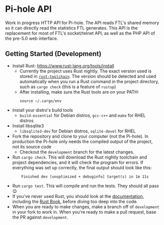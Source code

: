 # Pi-hole API

Work in progress HTTP API for Pi-hole.
The API reads FTL's shared memory so it can directly read the statistics FTL
generates. This API is the replacement for most of FTL's socket/telnet API, as
well as the PHP API of the pre-5.0 web interface.

## Getting Started (Development)

- Install Rust: https://www.rust-lang.org/tools/install
    - Currently the project uses Rust nightly. The exact version used is stored
      in [`rust-toolchain`](rust-toolchain). The version should be detected and
      used automatically when you run a Rust command in the project directory,
      such as `cargo check` (this is a feature of `rustup`)
    - After installing, make sure the Rust tools are on your PATH:
      ```
      source ~/.cargo/env
      ```
- Install your distro's build tools
    - `build-essential` for Debian distros, `gcc-c++` and `make` for RHEL
      distros
- Install libsqlite3
    - `libsqlite3-dev` for Debian distros, `sqlite-devel` for RHEL
- Fork the repository and clone to your computer (not the Pi-hole). In
  production the Pi-hole only needs the compiled output of the project, not its
  source code
    - Checkout the `development` branch for the latest changes.
- Run `cargo check`. This will download the Rust nightly toolchain and project
  dependencies, and it will check the program for errors. If everything was set
  up correctly, the final output should look like this:
  ```
      Finished dev [unoptimized + debuginfo] target(s) in 1m 11s
  ```
- Run `cargo test`. This will compile and run the tests. They should all pass
  :wink:
- If you've never used Rust, you should look at the [documentation][Rust Docs],
  including the [Rust Book], before diving too deep into the code.
- When you are ready to make changes, make a branch off of `development` in your
  fork to work in. When you're ready to make a pull request, base the PR against
  `development`.

[Rust Docs]: https://www.rust-lang.org/learn
[Rust Book]: https://doc.rust-lang.org/book/
